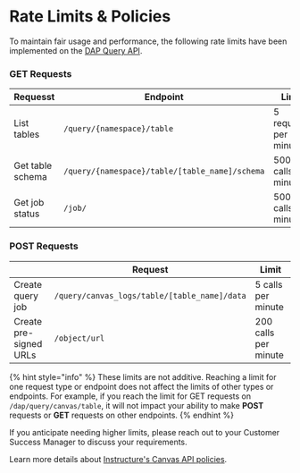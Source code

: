 # Rate Limits & Policies

To maintain fair usage and performance, the following rate limits have been implemented on the [DAP Query API](https://github.com/instructure/data-access-platform-documentation/blob/master/docs/query-api.md).

### GET Requests

| Requesst         | Endpoint                                       | Limit                 |
| ---------------- | ---------------------------------------------- | --------------------- |
| List tables      | `/query/{namespace}/table`                     | 5 requests per minute |
| Get table schema | `/query/{namespace}/table/[table_name]/schema` | 500 calls per minute  |
| Get job status   | `/job/`                                        | 500 calls per minute  |

### POST Requests

|                        | Request                                      | Limit                |
| ---------------------- | -------------------------------------------- | -------------------- |
| Create query job       | `/query/canvas_logs/table/[table_name]/data` | 5 calls per minute   |
| Create pre-signed URLs | `/object/url`                                | 200 calls per minute |

{% hint style="info" %}
These limits are not additive. Reaching a limit for one request type or endpoint does not affect the limits of other types or endpoints. For example, if you reach the limit for GET requests on `/dap/query/canvas/table`, it will not impact your ability to make **POST** requests or **GET** requests on other endpoints.
{% endhint %}

If you anticipate needing higher limits, please reach out to your Customer Success Manager to discuss your requirements.

Learn more details about [Instructure's Canvas API policies](https://www.instructure.com/policies/canvas-api-policy).
